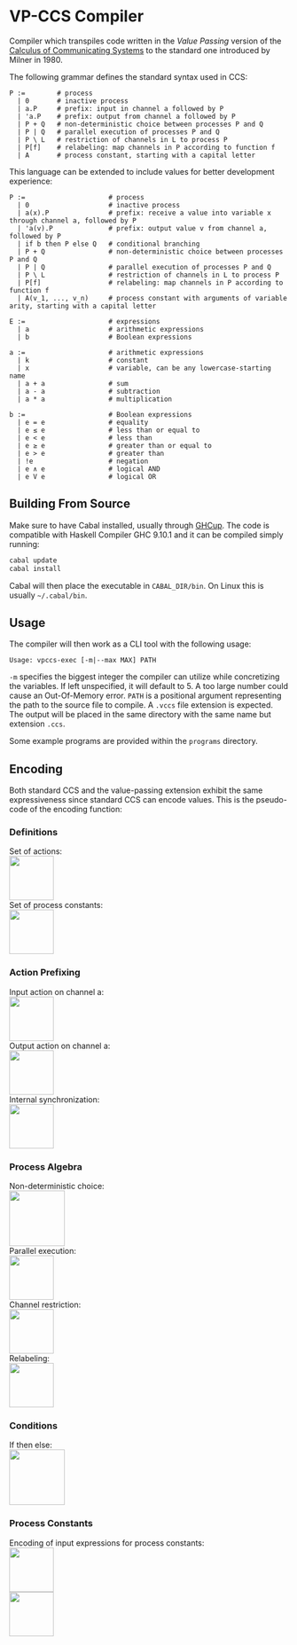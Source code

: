 # VP-CCS Compiler
Compiler which transpiles code written in the _Value Passing_ version of the [Calculus of Communicating Systems](https://link.springer.com/book/10.1007/3-540-10235-3) to the standard one introduced by Milner in 1980.

The following grammar defines the standard syntax used in CCS:

```
P :=        # process
  | 0       # inactive process
  | a.P     # prefix: input in channel a followed by P
  | 'a.P    # prefix: output from channel a followed by P
  | P + Q   # non-deterministic choice between processes P and Q
  | P | Q   # parallel execution of processes P and Q
  | P \ L   # restriction of channels in L to process P
  | P[f]    # relabeling: map channels in P according to function f
  | A       # process constant, starting with a capital letter
```

This language can be extended to include values for better development experience:

```
P :=                     # process
  | 0                    # inactive process
  | a(x).P               # prefix: receive a value into variable x through channel a, followed by P
  | 'a(v).P              # prefix: output value v from channel a, followed by P
  | if b then P else Q   # conditional branching
  | P + Q                # non-deterministic choice between processes P and Q
  | P | Q                # parallel execution of processes P and Q
  | P \ L                # restriction of channels in L to process P
  | P[f]                 # relabeling: map channels in P according to function f
  | A(v_1, ..., v_n)     # process constant with arguments of variable arity, starting with a capital letter

E :=                     # expressions
  | a                    # arithmetic expressions
  | b                    # Boolean expressions

a :=                     # arithmetic expressions
  | k                    # constant
  | x                    # variable, can be any lowercase-starting name
  | a + a                # sum
  | a - a                # subtraction
  | a * a                # multiplication

b :=                     # Boolean expressions
  | e = e                # equality
  | e ≤ e                # less than or equal to
  | e < e                # less than
  | e ≥ e                # greater than or equal to
  | e > e                # greater than
  | !e                   # negation
  | e ∧ e                # logical AND
  | e V e                # logical OR
```

## Building From Source
Make sure to have Cabal installed, usually through [GHCup](https://www.haskell.org/ghcup/).
The code is compatible with Haskell Compiler GHC 9.10.1 and it can be compiled simply running:

```bash
cabal update
cabal install
```

Cabal will then place the executable in ```CABAL_DIR/bin```. On Linux this is usually ```~/.cabal/bin```.

## Usage
The compiler will then work as a CLI tool with the following usage:

```
Usage: vpccs-exec [-m|--max MAX] PATH
```

```-m``` specifies the biggest integer the compiler can utilize while concretizing the variables. If left unspecified, it will default to 5. A too large number could cause an Out-Of-Memory error.
```PATH``` is a positional argument representing the path to the source file to compile. A ```.vccs``` file extension is expected. The output will be placed in the same directory with the same name but extension ```.ccs```.

Some example programs are provided within the ```programs``` directory.

## Encoding
Both standard CCS and the value-passing extension exhibit the same expressiveness since standard CCS can encode values. This is the pseudo-code of the encoding function:

### Definitions
Set of actions:  
<img src="assets/actions_set.png" height="80">  
Set of process constants:  
<img src="assets/process_constants_set.png" height="80">  

### Action Prefixing
Input action on channel a:  
<img src="assets/action_prefix_input.png" height="80">  
Output action on channel a:  
<img src="assets/action_prefix_output.png" height="80">  
Internal synchronization:  
<img src="assets/action_prefix_tau.png" height="80">  

### Process Algebra
Non-deterministic choice:  
<img src="assets/choice.png" height="100">  
Parallel execution:  
<img src="assets/par.png" height="80">  
Channel restriction:  
<img src="assets/res.png" height="80">  
Relabeling:  
<img src="assets/rel.png" height="80">  

### Conditions
If then else:  
<img src="assets/if_then_else.png" height="100">  

### Process Constants
Encoding of input expressions for process constants:  
<img src="assets/process_constants.png" height="80">  
<img src="assets/process_constants_2.png" height="80">
